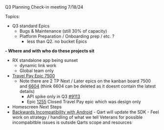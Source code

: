 Q3 Planning Check-in meeting 7/18/24

Topics:
- Q3 standard Epics
   - Bugs & Maintenance (still 30% of capacity)
   - Platform Preparation / Onboarding prep / etc. ?
      - less than Q2. no bucket Epics
 
  
**- Where and with who do these projects sit** 
   -  RX standalone app being sunset
      -  dynamic link work
      -  Global team only
   -  [Travel Pay Epic 7500](https://github.com/orgs/department-of-veterans-affairs/projects/823/views/13?filterQuery=label%3AEpic+travel&pane=issue&itemId=47039033)
      - Note there are 2 TP  Next / Later epics on the kanban board 7500 and [6604](https://github.com/orgs/department-of-veterans-affairs/projects/823/views/13?filterQuery=label%3AEpic+travel&pane=issue&itemId=39049223) (think 6604 can be deleted as it doesnt contain the latest details)
          - API spike only in Q3 [#9113](https://github.com/orgs/department-of-veterans-affairs/projects/823/views/13?pane=issue&itemId=71145139)
          - Epic [1255](https://github.com/orgs/department-of-veterans-affairs/projects/823/views/13?filterQuery=label%3AEpic+travel&pane=issue&itemId=15155733) Closed Travel Pay epic which was design only 
   -   Homescreen Next Steps
   -  [Backwards Incompatibility with Android](https://github.com/orgs/department-of-veterans-affairs/projects/823/views/13?filterQuery=label%3AEpic+Backward&pane=issue&itemId=71445284)
          - Qart will update the SDK
          - Feel work on strategy / handling of what we tell Veterans for possible incompabitble issues is outside Qarts scope and resources

